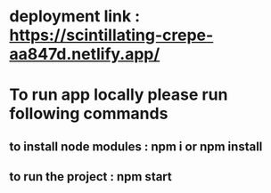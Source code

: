 # deployment link : https://scintillating-crepe-aa847d.netlify.app/



# To run app locally please run following commands

## to install node modules : npm i or npm install

## to run the project : npm start




